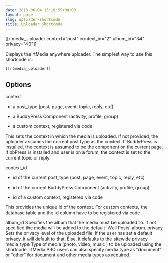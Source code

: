 ```yaml
---
date: 2013-06-04 15:16:59+00:00
layout: page
slug: uploader-shortcode
title: Uploader Shortcode
---
```


[[rtmedia_uploader context="post" context_id="2" album_id="34" privacy="40"]]



Displays the rtMedia anywhere uploader. The simplest way to use this shortcode is:

    
    [[rtmedia_uploader]]




## Options




context
    



	
  * a post_type (post, page, event, topic, reply, etc)

	
  * a BuddyPress Component (activity, profile, group)

	
  * a custom context, registered via code


This sets the context in which the media is uploaded. If not provided, the uploader assumes the current post type as the context. If BuddyPress is installed, the context is assumed to be the component on the current page. If bbPress is installed and user is on a forum, the context is set to the current topic or reply.


context_id
    



	
  * id of the current post_type (post, page, event, topic, reply, etc)

	
  * id of the current BuddyPress Component (activity, profile, group)

	
  * id of a custom context, registered via code


This provides the unique id of the context. For custom contexts, the database table and the id column have to be registered via code.


album_id
    Specifies the album that the media must be uploaded to. If not specified the media will be added to the default 'Wall Posts' album.
privacy
    Sets the privacy level of the uploaded file. If the user has set a default privacy, it will default to that. Else, it defaults to the sitewide privacy
media_type
    Type of media (photo, video, music ) to be uploaded using the shortcode. rtMedia PRO users can also specify media type as "document" or "other" for document and other media types as required.
